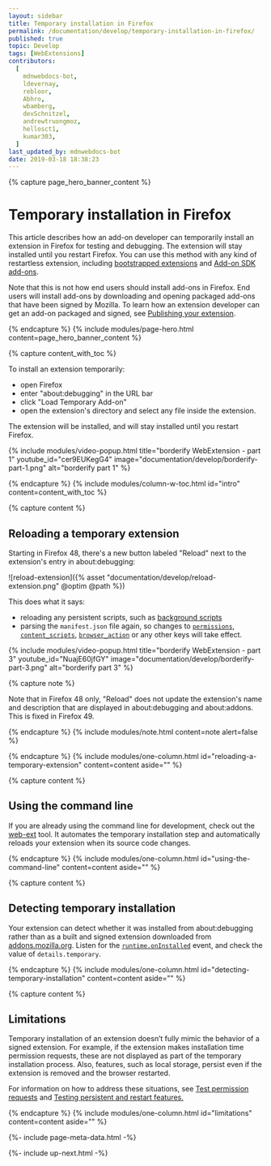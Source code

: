 ```yaml
---
layout: sidebar
title: Temporary installation in Firefox
permalink: /documentation/develop/temporary-installation-in-firefox/
published: true
topic: Develop
tags: [WebExtensions]
contributors:
  [
    mdnwebdocs-bot,
    ldevernay,
    rebloor,
    Abhro,
    wbamberg,
    devSchnitzel,
    andrewtruongmoz,
    hellosct1,
    kumar303,
  ]
last_updated_by: mdnwebdocs-bot
date: 2019-03-18 18:38:23
---
```


<!-- Page Hero Banner -->

{% capture page_hero_banner_content %}

# Temporary installation in Firefox

This article describes how an add-on developer can temporarily install an extension in Firefox for testing and debugging. The extension will stay installed until you restart Firefox. You can use this method with any kind of restartless extension, including [bootstrapped extensions](https://developer.mozilla.org/docs/Mozilla/Add-ons/Bootstrapped_extensions) and [Add-on SDK add-ons](https://developer.mozilla.org//docs/Mozilla/Add-ons/SDK).

Note that this is not how end users should install add-ons in Firefox. End users will install add-ons by downloading and opening packaged add-ons that have been signed by Mozilla. To learn how an extension developer can get an add-on packaged and signed, see [Publishing your extension](/documentation/publish/package-your-extension).

{% endcapture %}
{% include modules/page-hero.html
    content=page_hero_banner_content
%}

<!-- Content with Table of Contents Module -->

{% capture content_with_toc %}

To install an extension temporarily:

- open Firefox
- enter "about:debugging" in the URL bar
- click "Load Temporary Add-on"
- open the extension's directory and select any file inside the extension.

The extension will be installed, and will stay installed until you restart Firefox.

<!-- Single Column Body Module -->

<!-- Video Popup Thumbnail -->

{% include modules/video-popup.html
    title="borderify WebExtension - part 1"
    youtube_id="cer9EUKegG4"
    image="documentation/develop/borderify-part-1.png"
    alt="borderify part 1"
%}

<!-- END: Video Popup Thumbnail -->

{% endcapture %}
{% include modules/column-w-toc.html
  id="intro"
  content=content_with_toc
%}

<!-- END: Content with Table of Contents -->

<!-- Single Column Body Module -->

{% capture content %}

## Reloading a temporary extension

Starting in Firefox 48, there's a new button labeled "Reload" next to the extension's entry in about:debugging:

![reload-extension]({% asset "documentation/develop/reload-extension.png" @optim @path %})

This does what it says:

- reloading any persistent scripts, such as [background scripts](https://developer.mozilla.org/Add-ons/WebExtensions/Anatomy_of_a_WebExtension#Background_scripts)
- parsing the `manifest.json` file again, so changes to [`permissions`](https://developer.mozilla.org/docs/Mozilla/Add-ons/WebExtensions/manifest.json/permissions), [`content_scripts`](https://developer.mozilla.org/docs/Mozilla/Add-ons/WebExtensions/manifest.json/content_scripts), [`browser_action`](https://developer.mozilla.org/docs/Mozilla/Add-ons/WebExtensions/manifest.json/browser_action) or any other keys will take effect.

<!-- Video Popup Thumbnail -->

{% include modules/video-popup.html
    title="borderify WebExtension - part 3"
    youtube_id="NuajE60jfGY"
    image="documentation/develop/borderify-part-3.png"
    alt="borderify part 3"
%}

<!-- END: Video Popup Thumbnail -->

{% capture note %}

Note that in Firefox 48 only, "Reload" does not update the extension's name and description that are displayed in about:debugging and about:addons. This is fixed in Firefox 49.

{% endcapture %}
{% include modules/note.html
    content=note
    alert=false
%}

{% endcapture %}
{% include modules/one-column.html
  id="reloading-a-temporary-extension"
  content=content
  aside=""
%}

<!-- END: Single Column Body Module -->

<!-- Single Column Body Module -->

{% capture content %}

## Using the command line

If you are already using the command line for development, check out the [web-ext](/documentation/develop/getting-started-with-web-ext) tool. It automates the temporary installation step and automatically reloads your extension when its source code changes.

{% endcapture %}
{% include modules/one-column.html
  id="using-the-command-line"
  content=content
  aside=""
%}

<!-- END: Single Column Body Module -->

<!-- Single Column Body Module -->

{% capture content %}

## Detecting temporary installation

Your extension can detect whether it was installed from about:debugging rather than as a built and signed extension downloaded from [addons.mozilla.org](https://addons.mozilla.org). Listen for the [`runtime.onInstalled`](https://developer.mozilla.org/docs/Mozilla/Add-ons/WebExtensions/API/runtime/onInstalled) event, and check the value of `details.temporary`.

{% endcapture %}
{% include modules/one-column.html
  id="detecting-temporary-installation"
  content=content
  aside=""
%}

<!-- END: Single Column Body Module -->

<!-- Single Column Body Module -->

{% capture content %}

## Limitations

Temporary installation of an extension doesn’t fully mimic the behavior of a signed extension. For example, if the extension makes installation time permission requests, these are not displayed as part of the temporary installation process. Also, features, such as local storage, persist even if the extension is removed and the browser restarted.

For information on how to address these situations, see [Test permission requests](https://developer.mozilla.org/docs/Mozilla/Add-ons/WebExtensions/Test_permission_requests) and [Testing persistent and restart features.](https://developer.mozilla.org/docs/Mozilla/Add-ons/WebExtensions/Testing_persistent_and_restart_features)

{% endcapture %}
{% include modules/one-column.html
  id="limitations"
  content=content
  aside=""
%}

<!-- END: Single Column Body Module -->

<!-- Meta Data -->

{%- include page-meta-data.html -%}

<!-- END: Meta Data -->

<!-- Up Next -->

{%- include up-next.html -%}

<!-- END: Up Next -->

